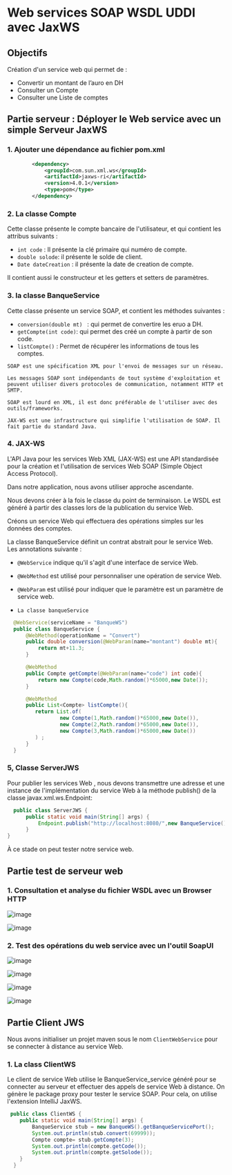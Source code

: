 # Web services SOAP WSDL UDDI avec JaxWS

## Objectifs
 Création d'un service web qui permet de :
- Convertir un montant de l’auro en DH
- Consulter un Compte
- Consulter une Liste de comptes
## Partie serveur : Déployer le Web service avec un simple Serveur JaxWS
### 1. Ajouter une dépendance au fichier pom.xml
``` xml
        <dependency>
            <groupId>com.sun.xml.ws</groupId>
            <artifactId>jaxws-ri</artifactId>
            <version>4.0.1</version>
            <type>pom</type>
        </dependency>
```
### 2. La classe Compte 

Cette classe présente le compte bancaire de l'utilisateur, et qui contient les attribus suivants :

- ``` int code ``` : Il présente la clé primaire qui numéro de compte.
- ``` double solode ```: il présente le solde de client.
- ``` Date dateCreation ``` : il présente la date de creation de compte.

Il contient aussi le constructeur et les getters et  setters de paramètres.

### 3. la classe BanqueService

Cette classe présente un service SOAP, et contient les méthodes suivantes :
 
 - ``` conversion(double mt)  ``` : qui permet de convertire les eruo a DH.
 - ``` getCompte(int code) ```: qui permet des créé un compte à partir de son code.
 - ``` listCompte() ``` : Permet de récupérer les informations de tous les comptes.
 
 ``` 
 SOAP est une spécification XML pour l'envoi de messages sur un réseau. 
 
 Les messages SOAP sont indépendants de tout système d'exploitation et peuvent utiliser divers protocoles de communication, notamment HTTP et SMTP.

 SOAP est lourd en XML, il est donc préférable de l'utiliser avec des outils/frameworks. 
 
 JAX-WS est une infrastructure qui simplifie l'utilisation de SOAP. Il fait partie du standard Java.
```

### 4. JAX-WS 

L'API Java pour les services Web XML (JAX-WS) est une API standardisée pour la création et l'utilisation de services Web SOAP (Simple Object Access Protocol).

Dans notre application, nous avons utiliser approche ascendante.

Nous devons créer à la fois le classe du point de terminaison. Le WSDL est généré à partir des classes lors de la publication du service Web.

Créons un service Web qui effectuera des opérations simples sur les données des comptes.

La classe BanqueService définit un contrat abstrait pour le service Web.  Les annotations suivante :
- ``` @WebService ``` indique qu'il s'agit d'une interface de service Web.
- ``` @WebMethod ``` est utilisé pour personnaliser une opération de service Web.
- ``` @WebParam ``` est utilisé pour indiquer que le paramètre est un paramètre de service web.

- ``` La classe banqueService ```
``` java 
  @WebService(serviceName = "BanqueWS")
  public class BanqueService {
      @WebMethod(operationName = "Convert")
      public double conversion(@WebParam(name="montant") double mt){
          return mt+11.3;
      }

      @WebMethod
      public Compte getCompte(@WebParam(name="code") int code){
          return new Compte(code,Math.random()*65000,new Date());
      }

      @WebMethod
      public List<Compte> listCompte(){
         return List.of(
                 new Compte(1,Math.random()*65000,new Date()),
                 new Compte(2,Math.random()*65000,new Date()),
                 new Compte(3,Math.random()*65000,new Date())
         ) ;
      }
  }
```
### 5, Classe  ServerJWS

Pour publier les services Web , nous devons transmettre une adresse et une instance de l'implémentation du service Web à la méthode publish() de la classe javax.xml.ws.Endpoint:

``` java
  public class ServerJWS {
      public static void main(String[] args) {
          Endpoint.publish("http://localhost:8080/",new BanqueService());
      }
}
```
À ce stade on peut tester notre service web.
## Partie test de serveur web 
### 1. Consultation et analyse du fichier WSDL avec un Browser HTTP

![image](https://user-images.githubusercontent.com/48890714/229384252-40baf1ef-e117-4b63-9aa9-65be016d21e3.png)

![image](https://user-images.githubusercontent.com/48890714/229384319-0a44d340-aa9b-4592-87f9-ffc4a0cc6f42.png)

### 2. Test des opérations du web service avec un l'outil SoapUI

![image](https://user-images.githubusercontent.com/48890714/229384428-b625279e-9950-4e3d-8cd5-1eec23476b37.png)

![image](https://user-images.githubusercontent.com/48890714/229384518-f73f0d26-25a6-4abb-bcd5-66f3f6b02e20.png)

![image](https://user-images.githubusercontent.com/48890714/229384546-416b7fea-15e6-4135-b9f5-9cff07f9138d.png)

![image](https://user-images.githubusercontent.com/48890714/229384573-a047eec7-6e77-4a70-a72e-d17ac14fe0ad.png)

## Partie Client JWS

Nous avons initialiser un projet maven sous le nom  ``` ClientWebService ``` pour se connecter à distance au service Web.

### 1. La class ClientWS

Le client de service Web utilise le BanqueService_service généré pour se connecter au serveur et effectuer des appels de service Web à distance.
On génère le package proxy pour tester le service SOAP. Pour cela, on utilise l'extension IntelliJ JaxWS.

``` java 
 public class ClientWS {
    public static void main(String[] args) {
        BanqueService stub = new BanqueWS().getBanqueServicePort();
        System.out.println(stub.convert(69999));
        Compte compte= stub.getCompte(3);
        System.out.println(compte.getCode());
        System.out.println(compte.getSolode());
    }
  }
```

